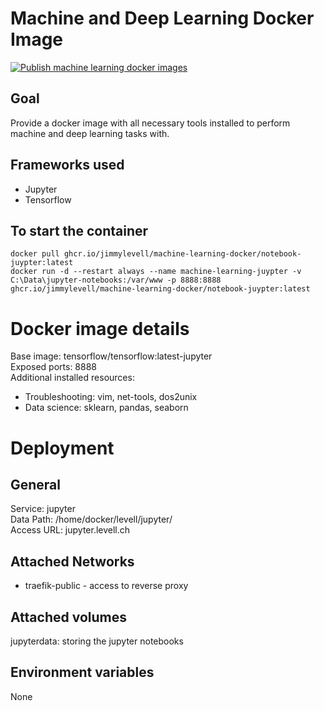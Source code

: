# Machine and Deep Learning Docker Image   
[![Publish machine learning docker images](https://github.com/jimmylevell/machine-learning-docker/actions/workflows/action.yml/badge.svg)](https://github.com/jimmylevell/machine-learning-docker/actions/workflows/action.yml)  

## Goal
Provide a docker image with all necessary tools installed to perform machine and deep learning tasks with. 

## Frameworks used
- Jupyter 
- Tensorflow  

## To start the container
```
docker pull ghcr.io/jimmylevell/machine-learning-docker/notebook-juypter:latest
docker run -d --restart always --name machine-learning-juypter -v C:\Data\jupyter-notebooks:/var/www -p 8888:8888 ghcr.io/jimmylevell/machine-learning-docker/notebook-juypter:latest
```

# Docker image details 
Base image: tensorflow/tensorflow:latest-jupyter    
Exposed ports: 8888  
Additional installed resources:  
- Troubleshooting: vim, net-tools, dos2unix  
- Data science: sklearn, pandas, seaborn

# Deployment
## General
Service: jupyter  
Data Path: /home/docker/levell/jupyter/  
Access URL: jupyter.levell.ch  

## Attached Networks
- traefik-public - access to reverse proxy

## Attached volumes
jupyterdata: storing the jupyter notebooks  

## Environment variables 
None  
